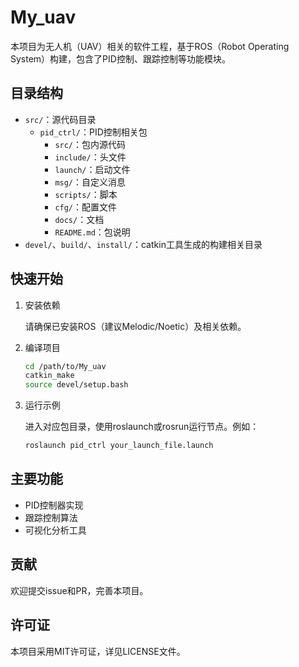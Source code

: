 # My_uav

本项目为无人机（UAV）相关的软件工程，基于ROS（Robot Operating System）构建，包含了PID控制、跟踪控制等功能模块。

## 目录结构

- `src/`：源代码目录
  - `pid_ctrl/`：PID控制相关包
    - `src/`：包内源代码
    - `include/`：头文件
    - `launch/`：启动文件
    - `msg/`：自定义消息
    - `scripts/`：脚本
    - `cfg/`：配置文件
    - `docs/`：文档
    - `README.md`：包说明
- `devel/`、`build/`、`install/`：catkin工具生成的构建相关目录

## 快速开始

1. 安装依赖

   请确保已安装ROS（建议Melodic/Noetic）及相关依赖。

2. 编译项目

   ```bash
   cd /path/to/My_uav
   catkin_make
   source devel/setup.bash
   ```

3. 运行示例

   进入对应包目录，使用roslaunch或rosrun运行节点。例如：

   ```bash
   roslaunch pid_ctrl your_launch_file.launch
   ```

## 主要功能

- PID控制器实现
- 跟踪控制算法
- 可视化分析工具

## 贡献

欢迎提交issue和PR，完善本项目。

## 许可证

本项目采用MIT许可证，详见LICENSE文件。
